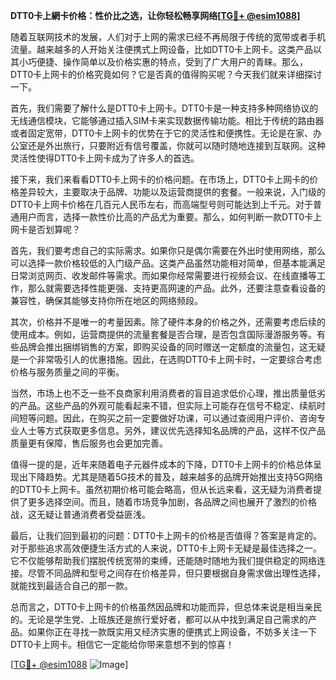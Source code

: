 **DTT0卡上網卡价格：性价比之选，让你轻松畅享网络[[TG💪+ @esim1088](https://t.me/s/esim1088)]**

随着互联网技术的发展，人们对于上网的需求已经不再局限于传统的宽带或者手机流量。越来越多的人开始关注便携式上网设备，比如DTT0卡上网卡。这类产品以其小巧便捷、操作简单以及价格实惠的特点，受到了广大用户的青睐。那么，DTT0卡上网卡的价格究竟如何？它是否真的值得购买呢？今天我们就来详细探讨一下。

首先，我们需要了解什么是DTT0卡上网卡。DTT0卡是一种支持多种网络协议的无线通信模块，它能够通过插入SIM卡来实现数据传输功能。相比于传统的路由器或者固定宽带，DTT0卡上网卡的优势在于它的灵活性和便携性。无论是在家、办公室还是外出旅行，只要附近有信号覆盖，你就可以随时随地连接到互联网。这种灵活性使得DTT0卡上网卡成为了许多人的首选。

接下来，我们来看看DTT0卡上网卡的价格问题。在市场上，DTT0卡上网卡的价格差异较大，主要取决于品牌、功能以及运营商提供的套餐。一般来说，入门级的DTT0卡上网卡价格在几百元人民币左右，而高端型号则可能达到上千元。对于普通用户而言，选择一款性价比高的产品尤为重要。那么，如何判断一款DTT0卡上网卡是否划算呢？

首先，我们要考虑自己的实际需求。如果你只是偶尔需要在外出时使用网络，那么可以选择一款价格较低的入门级产品。这类产品虽然功能相对简单，但基本能满足日常浏览网页、收发邮件等需求。而如果你经常需要进行视频会议、在线直播等工作，那么就需要选择性能更强、支持更高网速的产品。此外，还要注意查看设备的兼容性，确保其能够支持你所在地区的网络频段。

其次，价格并不是唯一的考量因素。除了硬件本身的价格之外，还需要考虑后续的使用成本。例如，运营商提供的流量套餐是否合理，是否包含国际漫游服务等。有些品牌会推出捆绑销售的方案，即购买设备的同时赠送一定额度的流量包，这无疑是一个非常吸引人的优惠措施。因此，在选购DTT0卡上网卡时，一定要综合考虑价格与服务质量之间的平衡。

当然，市场上也不乏一些不良商家利用消费者的盲目追求低价心理，推出质量低劣的产品。这些产品的外观可能看起来不错，但实际上可能存在信号不稳定、续航时间短等问题。因此，在购买之前一定要做好功课，可以通过查阅用户评价、咨询专业人士等方式获取更多信息。另外，建议优先选择知名品牌的产品，这样不仅产品质量更有保障，售后服务也会更加完善。

值得一提的是，近年来随着电子元器件成本的下降，DTT0卡上网卡的价格总体呈现出下降趋势。尤其是随着5G技术的普及，越来越多的品牌开始推出支持5G网络的DTT0卡上网卡。虽然初期价格可能会略高，但从长远来看，这无疑为消费者提供了更多选择空间。而且，随着市场竞争加剧，各品牌之间也展开了激烈的价格战，这无疑让普通消费者受益匪浅。

最后，让我们回到最初的问题：DTT0卡上网卡的价格是否值得？答案是肯定的。对于那些追求高效便捷生活方式的人来说，DTT0卡上网卡无疑是最佳选择之一。它不仅能够帮助我们摆脱传统宽带的束缚，还能随时随地为我们提供稳定的网络连接。尽管不同品牌和型号之间存在价格差异，但只要根据自身需求做出理性选择，就能找到最适合自己的那一款。

总而言之，DTT0卡上网卡的价格虽然因品牌和功能而异，但总体来说是相当亲民的。无论是学生党、上班族还是旅行爱好者，都可以从中找到满足自己需求的产品。如果你正在寻找一款既实用又经济实惠的便携式上网设备，不妨多关注一下DTT0卡上网卡。相信它一定能给你带来意想不到的惊喜！

[[TG💪+ @esim1088](https://t.me/s/esim1088) ![Image](https://i.postimg.cc/4NQfJmqS/Snipaste-2025-05-13-00-14-12.png)]